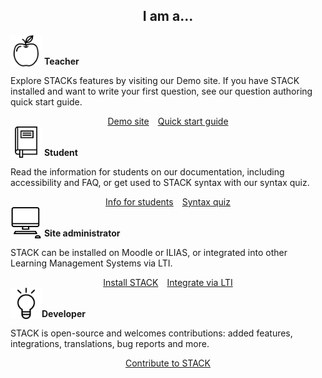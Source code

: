 <center><b><h2>I am a...</h2></b></center>

<div class="container">
	<div class="row">
	<div class="col-lg-6">
		<div class="row mt-3">
			<img src="../img/apple.svg" alt="" height="50" width="50" style="vertical-align: text-bottom;"/>&nbsp;<h4 style="display:inline;">Teacher</h4>
			<p>Explore STACKs features by visiting our Demo site. If you have STACK installed and want to write your first question, see our question authoring quick start guide.</p>
		</div>
		<div>
			<center><a class="btn btn-primary btn-lg" href="https://stack-demo.maths.ed.ac.uk/demo/?redirect=0" role="button">Demo site</a>&emsp;<a class="btn btn-primary btn-lg" href="https://docs.stack-assessment.org/en/Authoring/Authoring_quick_start/" role="button">Quick start guide</a></center>
		</div>
	</div>
	<div class="col-lg-6">
		<div class="row mt-3">
			<img src="../img/student_book.svg" alt="" height="50" width="50" style="vertical-align: text-bottom;"/>&nbsp;<h4 style="display:inline;">Student</h4>
			<p>
			Read the information for students on our documentation, including accessibility and FAQ, or get used to STACK syntax with our syntax quiz.</p>
		</div>
		<div>
			<center><a class="btn btn-primary btn-lg" href="https://docs.stack-assessment.org/en/Students/" role="button">Info for students</a>&emsp;<a class="btn btn-primary btn-lg" href="https://stack-demo.maths.ed.ac.uk/demo/mod/quiz/view.php?id=4" role="button">Syntax quiz</a></center>
		</div>
	</div>
	</div>
	<div class="row mt-4">
	<div class="col-lg-6">
		<div class="row mt-3">
			<img src="../img/site_admin.svg" alt="" height="50" width="50" style="vertical-align: text-bottom;"/>&nbsp;<h4 style="display:inline;">Site administrator</h4>
			<p>STACK can be installed on Moodle or ILIAS, or integrated into other Learning Management Systems via LTI.</p>
		</div>
		<div>
			<center><a class="btn btn-primary btn-lg" href="https://docs.stack-assessment.org/en/Installation/" role="button">Install STACK</a>&emsp;<a class="btn btn-primary btn-lg" href="https://docs.stack-assessment.org/en/Installation/LTI/" role="button">Integrate via LTI</a>
		</div>
	</div>
	<div class="col-lg-6">
		<div class="row mt-3">
			<img src="../img/developer.svg" alt="" height="50" width="50" style="vertical-align: text-bottom;"/><h4 style="display:inline;">Developer</h4>
			<p>STACK is open-source and welcomes contributions: added features, integrations, translations, bug reports and more.</p>
		</div>
		<div>
			<center><a class="btn btn-primary btn-lg" href="https://docs.stack-assessment.org/en/Developer/" role="button">Contribute to STACK</a></center>
		</div>
	</div>
	</div>
</div>